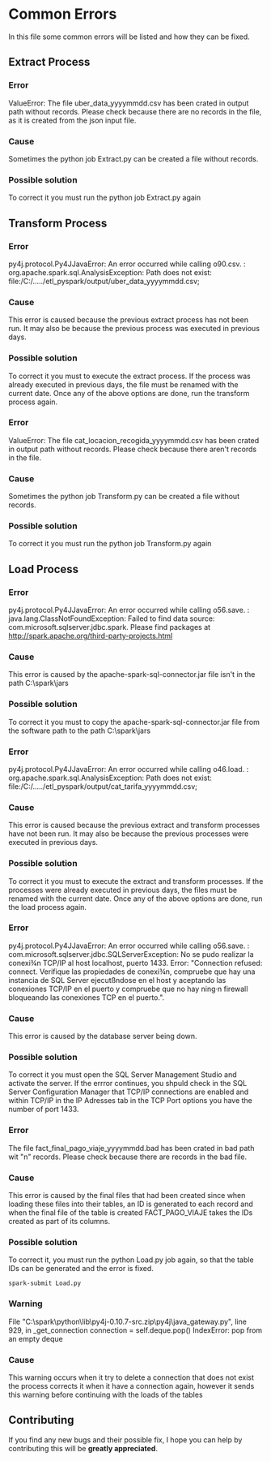 # Common Errors

In this file some common errors will be listed and how they can be fixed.

## Extract Process

### Error

ValueError: The file uber_data_yyyymmdd.csv has been crated in output path without records.
Please check because there are no records in the file, as it is created from the json input file.

### Cause

Sometimes the python job Extract.py can be created a file without records.

### Possible solution

To correct it you must run the python job Extract.py again

## Transform Process

### Error

py4j.protocol.Py4JJavaError: An error occurred while calling o90.csv.
: org.apache.spark.sql.AnalysisException: Path does not exist: file:/C:/...../etl_pyspark/output/uber_data_yyyymmdd.csv;

### Cause

This error is caused because the previous extract process has not been run. It may also be because the previous process was executed in previous days.

### Possible solution

To correct it you must to execute the extract process. If the process was already executed in previous days, the file must be renamed with the current date. Once any of the above options are done, run the transform process again.

### Error

ValueError: The file cat_locacion_recogida_yyyymmdd.csv has been crated in output path without records.
Please check because there aren't records in the file.

### Cause

Sometimes the python job Transform.py can be created a file without records.

### Possible solution

To correct it you must run the python job Transform.py again

## Load Process

### Error

py4j.protocol.Py4JJavaError: An error occurred while calling o56.save.
: java.lang.ClassNotFoundException: Failed to find data source: com.microsoft.sqlserver.jdbc.spark. Please find packages at http://spark.apache.org/third-party-projects.html

### Cause

This error is caused by the apache-spark-sql-connector.jar file isn't in the path C:\spark\jars

### Possible solution

To correct it you must to copy the apache-spark-sql-connector.jar file from the software path to the path C:\spark\jars

### Error

py4j.protocol.Py4JJavaError: An error occurred while calling o46.load.
: org.apache.spark.sql.AnalysisException: Path does not exist: file:/C:/...../etl_pyspark/output/cat_tarifa_yyyymmdd.csv;

### Cause

This error is caused because the previous extract and transform processes have not been run. It may also be because the previous processes were executed in previous days.

### Possible solution

To correct it you must to execute the extract and transform processes. If the processes were already executed in previous days, the files must be renamed with the current date. Once any of the above options are done, run the load process again.

### Error

py4j.protocol.Py4JJavaError: An error occurred while calling o56.save. : com.microsoft.sqlserver.jdbc.SQLServerException: No se pudo realizar la conexi¾n TCP/IP al host localhost, puerto 1433. Error: "Connection refused: connect. Verifique las propiedades de conexi¾n, compruebe que hay una instancia de SQL Server ejecutßndose en el host y aceptando las conexiones TCP/IP en el puerto y compruebe que no hay ning·n firewall bloqueando las conexiones TCP en el puerto.".

### Cause

This error is caused by the database server being down.

### Possible solution

To correct it you must open the SQL Server Management Studio and activate the server. If the errror continues, you shpuld check in the SQL Server Configuration Manager that TCP/IP connections are enabled and within TCP/IP in the IP Adresses tab in the TCP Port options you have the number of port 1433.

### Error

The file fact_final_pago_viaje_yyyymmdd.bad has been crated in bad path wit "n" records.
Please check because there are records in the bad file.

### Cause

This error is caused by the final files that had been created since when loading these files into their tables, an ID is generated to each record and when the final file of the table is created FACT_PAGO_VIAJE takes the IDs created as part of its columns.

### Possible solution

To correct it, you must run the python Load.py job again, so that the table IDs can be generated and the error is fixed.

```
spark-submit Load.py
```

### Warning

File "C:\spark\python\lib\py4j-0.10.7-src.zip\py4j\java_gateway.py", line 929, in \_get_connection
connection = self.deque.pop()
IndexError: pop from an empty deque

### Cause

This warning occurs when it try to delete a connection that does not exist the process corrects it when it have a connection again, however it sends this warning before continuing with the loads of the tables

## Contributing

If you find any new bugs and their possible fix, I hope you can help by contributing this will be **greatly appreciated**.
